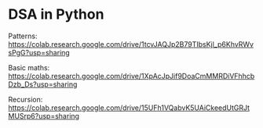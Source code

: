 # DSA in Python
Patterns: https://colab.research.google.com/drive/1tcvJAQJp2B79TIbsKjl_p6KhvRWvsPgG?usp=sharing

Basic maths: https://colab.research.google.com/drive/1XpAcJpJif9DoaCmMMRDiVFhhcbDzb_Ds?usp=sharing

Recursion: https://colab.research.google.com/drive/15UFh1VQabvK5UAiCkeedUtGRJtMUSrp6?usp=sharing
